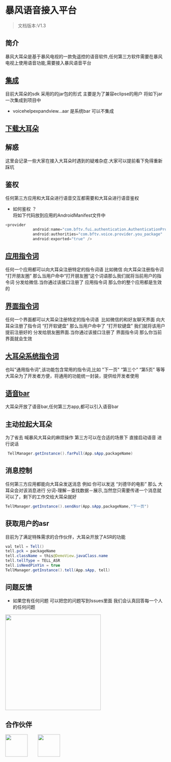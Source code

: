 # 暴风语音接入平台

> 文档版本:V1.3

## 简介
暴风大耳朵是基于暴风电视的一款免遥控的语音软件,任何第三方软件需要在暴风电视上使用语音功能,需要接入暴风语音平台<br>
## [集成](https://github.com/RiverrunNetwork/voicelink/tree/master/TellA/app/libs)<br>
目前大耳朵的sdk 采用的的jar包的形式 主要是为了兼容eclipse的用户 将如下jar一次集成到项目中<br>
- voicehelpexpandview...aar 是系统bar 可以不集成 <br>
## [下载大耳朵](https://github.com/RiverrunNetwork/voicelink/tree/master/TellA/apk)<br>
## 解惑
这里会记录一些大家在接入大耳朵时遇到的疑难杂症.大家可以提前看下免得重新踩坑<br>
## 鉴权
任何第三方应用和大耳朵进行语音交互都需要和大耳朵进行语音鉴权<br>

- 如何鉴权 ？<br>
将如下代码放到应用的AndroidManifest文件中<br>

```java
<provider
            android:name="com.bftv.fui.authentication.AuthenticationProvider"
            android:authorities="com.bftv.voice.provider.you_package"
            android:exported="true" />
```
## [应用指令词](https://github.com/RiverrunNetwork/voicelink/blob/master/word_app.md)
任何一个应用都可以向大耳朵注册特定的指令词语 比如微信 向大耳朵注册指令词 “打开朋友圈” 那么当用户命中“打开朋友圈”这个词语那么我们就将当前用户的指令词 分发给微信.当你通过该接口注册了 应用指令词 那么你的整个应用都是生效的<br>
## [界面指令词](https://github.com/RiverrunNetwork/voicelink/blob/master/word_view.md)
任何一个界面都可以大耳朵注册特定的指令词语  比如微信的和好友聊天界面 向大耳朵注册了指令词 “打开软键盘” 那么当用户命中了 “打开软键盘” 我们就将该用户提前注册好的 分发给朋友圈界面.当你通过该接口注册了 界面指令词 那么你当前界面就会生效<br>
## [大耳朵系统指令词](https://github.com/RiverrunNetwork/voicelink/blob/master/word_system.md)
也叫"通用指令词",该功能包含常用的指令词,比如 "下一页" “第三个” “第5页” 等等<br>
大耳朵为了开发者方便，将通用的功能统一封装，提供给开发者使用<br>
## [语音bar](https://github.com/RiverrunNetwork/voicelink/blob/master/bar.md)
大耳朵开放了语音bar,任何第三方app,都可以引入语音bar<br>
## 主动拉起大耳朵
为了省去 喊暴风大耳朵的麻烦操作 第三方可以在合适的场景下 直接启动语音 进行说话<br>
```java
 TellManager.getInstance().farPull(App.sApp,packageName)
```
## 消息控制
任何第三方应用都能向大耳朵发送消息 例如 你可以发送 “刘德华的电影” 那么 大耳朵会对该消息进行 分词-理解－查找数据－展示,当然您只需要传递一个消息就可以了，剩下的工作交给大耳朵就好
```java
TellManager.getInstance().sendAsr(App.sApp,packageName,"下一页")
```
## 获取用户的asr
目前为了满足特殊需求的合作伙伴，大耳朵开放了ASR的功能
```java
val tell = Tell()
tell.pck = packageName
tell.className = this@DemoView.javaClass.name
tell.tellType = TELL_ASR
tell.isNeedPinYin = true
TellManager.getInstance().tell(App.sApp, tell)
 ````

## 问题反馈
- 如果您有任何问题 可以把您的问题写到Issues里面 我们会认真回答每一个人的任何问题<br>
<img src="https://github.com/RiverrunNetwork/voicelink/blob/master/TellA/img/%E6%9A%B4%E9%A3%8E%E8%AF%AD%E9%9F%B3%E6%8E%A5%E5%85%A5%E5%B9%B3%E5%8F%B0%E7%BE%A4%E4%BA%8C%E7%BB%B4%E7%A0%81.png" width="300" height="300" /> 

## 合作伙伴
<img src="http://live-fengmi.b0.upaiyun.com/imgconfig/ai/taobao.png" width="70" height="70" />&ensp;&ensp;&ensp;&ensp; <img src="https://github.com/RiverrunNetwork/voicelink/blob/master/TellA/img/xiaobanlong.png" width="70" height="70" /> 


 
